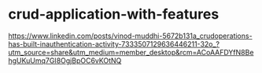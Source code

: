 # crud-application-with-features
https://www.linkedin.com/posts/vinod-muddhi-5672b131a_crudoperations-has-built-inauthentication-activity-7333507129636446211-32o_?utm_source=share&utm_medium=member_desktop&rcm=ACoAAFDYfN8BehgUKuUmq7GI8OgjBpOC6vKOtNQ
